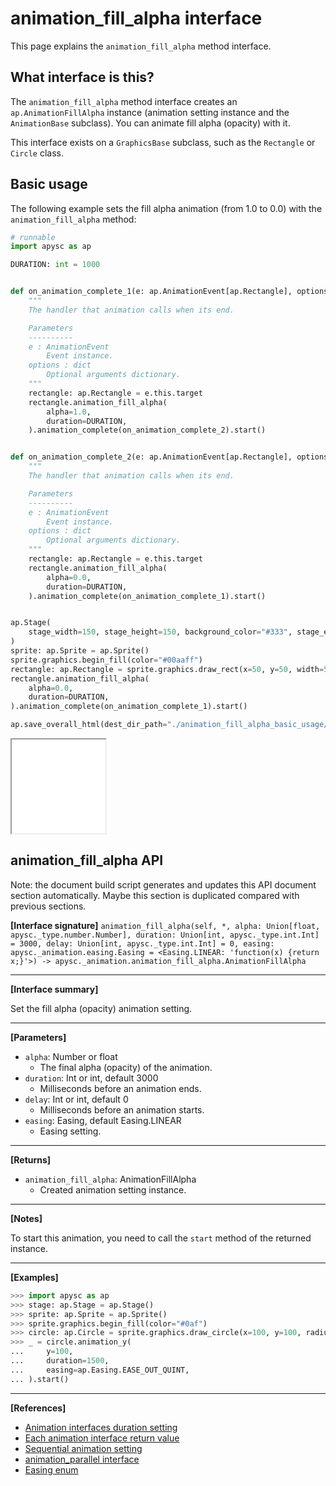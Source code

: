 # animation_fill_alpha interface

This page explains the `animation_fill_alpha` method interface.

## What interface is this?

The `animation_fill_alpha` method interface creates an `ap.AnimationFillAlpha` instance (animation setting instance and the  `AnimationBase` subclass). You can animate fill alpha (opacity) with it.

This interface exists on a `GraphicsBase` subclass, such as the `Rectangle` or `Circle` class.

## Basic usage

The following example sets the fill alpha animation (from 1.0 to 0.0) with the `animation_fill_alpha` method:

```py
# runnable
import apysc as ap

DURATION: int = 1000


def on_animation_complete_1(e: ap.AnimationEvent[ap.Rectangle], options: dict) -> None:
    """
    The handler that animation calls when its end.

    Parameters
    ----------
    e : AnimationEvent
        Event instance.
    options : dict
        Optional arguments dictionary.
    """
    rectangle: ap.Rectangle = e.this.target
    rectangle.animation_fill_alpha(
        alpha=1.0,
        duration=DURATION,
    ).animation_complete(on_animation_complete_2).start()


def on_animation_complete_2(e: ap.AnimationEvent[ap.Rectangle], options: dict) -> None:
    """
    The handler that animation calls when its end.

    Parameters
    ----------
    e : AnimationEvent
        Event instance.
    options : dict
        Optional arguments dictionary.
    """
    rectangle: ap.Rectangle = e.this.target
    rectangle.animation_fill_alpha(
        alpha=0.0,
        duration=DURATION,
    ).animation_complete(on_animation_complete_1).start()


ap.Stage(
    stage_width=150, stage_height=150, background_color="#333", stage_elem_id="stage"
)
sprite: ap.Sprite = ap.Sprite()
sprite.graphics.begin_fill(color="#00aaff")
rectangle: ap.Rectangle = sprite.graphics.draw_rect(x=50, y=50, width=50, height=50)
rectangle.animation_fill_alpha(
    alpha=0.0,
    duration=DURATION,
).animation_complete(on_animation_complete_1).start()

ap.save_overall_html(dest_dir_path="./animation_fill_alpha_basic_usage/")
```

<iframe src="static/animation_fill_alpha_basic_usage/index.html" width="150" height="150"></iframe>


## animation_fill_alpha API

<!-- Docstring: apysc._animation.animation_fill_alpha_interface.AnimationFillAlphaInterface.animation_fill_alpha -->

<span class="inconspicuous-txt">Note: the document build script generates and updates this API document section automatically. Maybe this section is duplicated compared with previous sections.</span>

**[Interface signature]** `animation_fill_alpha(self, *, alpha: Union[float, apysc._type.number.Number], duration: Union[int, apysc._type.int.Int] = 3000, delay: Union[int, apysc._type.int.Int] = 0, easing: apysc._animation.easing.Easing = <Easing.LINEAR: 'function(x) {return x;}'>) -> apysc._animation.animation_fill_alpha.AnimationFillAlpha`<hr>

**[Interface summary]**

Set the fill alpha (opacity) animation setting.<hr>

**[Parameters]**

- `alpha`: Number or float
  - The final alpha (opacity) of the animation.
- `duration`: Int or int, default 3000
  - Milliseconds before an animation ends.
- `delay`: Int or int, default 0
  - Milliseconds before an animation starts.
- `easing`: Easing, default Easing.LINEAR
  - Easing setting.

<hr>

**[Returns]**

- `animation_fill_alpha`: AnimationFillAlpha
  - Created animation setting instance.

<hr>

**[Notes]**

To start this animation, you need to call the `start` method of the returned instance.<hr>

**[Examples]**

```py
>>> import apysc as ap
>>> stage: ap.Stage = ap.Stage()
>>> sprite: ap.Sprite = ap.Sprite()
>>> sprite.graphics.begin_fill(color="#0af")
>>> circle: ap.Circle = sprite.graphics.draw_circle(x=100, y=100, radius=50)
>>> _ = circle.animation_y(
...     y=100,
...     duration=1500,
...     easing=ap.Easing.EASE_OUT_QUINT,
... ).start()
```

<hr>

**[References]**

- [Animation interfaces duration setting](https://simon-ritchie.github.io/apysc/en/animation_duration.html)
- [Each animation interface return value](https://simon-ritchie.github.io/apysc/en/animation_return_value.html)
- [Sequential animation setting](https://simon-ritchie.github.io/apysc/en/sequential_animation.html)
- [animation_parallel interface](https://simon-ritchie.github.io/apysc/en/animation_parallel.html)
- [Easing enum](https://simon-ritchie.github.io/apysc/en/easing_enum.html)